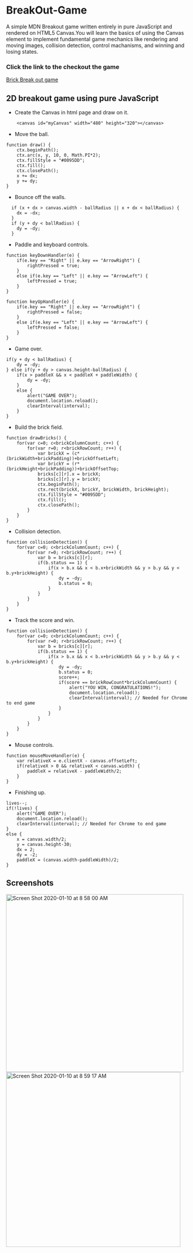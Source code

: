 # BreakOut-Game

A simple MDN Breakout game written entirely in pure JavaScript and rendered on HTML5 Canvas.You will learn the basics of using the Canvas element to implement fundamental game mechanics like rendering and moving images, collision detection, control machanisms, and winning and losing states.

### Click the link to the checkout the game

[Brick Break out game](https://keerthi-mani.github.io/BreakOut-Game/)

## 2D breakout game using pure JavaScript

- Create the Canvas in html page and draw on it.

```
    <canvas id="myCanvas" width="480" height="320"></canvas>
```

- Move the ball.

```
function draw() {
    ctx.beginPath();
    ctx.arc(x, y, 10, 0, Math.PI*2);
    ctx.fillStyle = "#0095DD";
    ctx.fill();
    ctx.closePath();
    x += dx;
    y += dy;
}
```

- Bounce off the walls.

```
  if (x + dx > canvas.width - ballRadius || x + dx < ballRadius) {
    dx = -dx;
  }
  if (y + dy < ballRadius) {
    dy = -dy;
  }
```

- Paddle and keyboard controls.

```
function keyDownHandler(e) {
    if(e.key == "Right" || e.key == "ArrowRight") {
        rightPressed = true;
    }
    else if(e.key == "Left" || e.key == "ArrowLeft") {
        leftPressed = true;
    }
}

function keyUpHandler(e) {
    if(e.key == "Right" || e.key == "ArrowRight") {
        rightPressed = false;
    }
    else if(e.key == "Left" || e.key == "ArrowLeft") {
        leftPressed = false;
    }
}
```

- Game over.

```
if(y + dy < ballRadius) {
    dy = -dy;
} else if(y + dy > canvas.height-ballRadius) {
    if(x > paddleX && x < paddleX + paddleWidth) {
        dy = -dy;
    }
    else {
        alert("GAME OVER");
        document.location.reload();
        clearInterval(interval);
    }
}
```

- Build the brick field.

```
function drawBricks() {
    for(var c=0; c<brickColumnCount; c++) {
        for(var r=0; r<brickRowCount; r++) {
            var brickX = (c*(brickWidth+brickPadding))+brickOffsetLeft;
            var brickY = (r*(brickHeight+brickPadding))+brickOffsetTop;
            bricks[c][r].x = brickX;
            bricks[c][r].y = brickY;
            ctx.beginPath();
            ctx.rect(brickX, brickY, brickWidth, brickHeight);
            ctx.fillStyle = "#0095DD";
            ctx.fill();
            ctx.closePath();
        }
    }
}
```

- Collision detection.

```
function collisionDetection() {
    for(var c=0; c<brickColumnCount; c++) {
        for(var r=0; r<brickRowCount; r++) {
            var b = bricks[c][r];
            if(b.status == 1) {
                if(x > b.x && x < b.x+brickWidth && y > b.y && y < b.y+brickHeight) {
                    dy = -dy;
                    b.status = 0;
                }
            }
        }
    }
}
```

- Track the score and win.

```
function collisionDetection() {
    for(var c=0; c<brickColumnCount; c++) {
        for(var r=0; r<brickRowCount; r++) {
            var b = bricks[c][r];
            if(b.status == 1) {
                if(x > b.x && x < b.x+brickWidth && y > b.y && y < b.y+brickHeight) {
                    dy = -dy;
                    b.status = 0;
                    score++;
                    if(score == brickRowCount*brickColumnCount) {
                        alert("YOU WIN, CONGRATULATIONS!");
                        document.location.reload();
                        clearInterval(interval); // Needed for Chrome to end game
                    }
                }
            }
        }
    }
}
```

- Mouse controls.

```
function mouseMoveHandler(e) {
    var relativeX = e.clientX - canvas.offsetLeft;
    if(relativeX > 0 && relativeX < canvas.width) {
        paddleX = relativeX - paddleWidth/2;
    }
}
```

- Finishing up.

```
lives--;
if(!lives) {
    alert("GAME OVER");
    document.location.reload();
    clearInterval(interval); // Needed for Chrome to end game
}
else {
    x = canvas.width/2;
    y = canvas.height-30;
    dx = 2;
    dy = -2;
    paddleX = (canvas.width-paddleWidth)/2;
}
```

## Screenshots

<img width="483" alt="Screen Shot 2020-01-10 at 8 58 00 AM" src="https://user-images.githubusercontent.com/52920074/72158091-6d905b00-3387-11ea-8c2b-70331538f050.png">

<img width="475" alt="Screen Shot 2020-01-10 at 8 59 17 AM" src="https://user-images.githubusercontent.com/52920074/72158123-826cee80-3387-11ea-81f0-b50f5515a02b.png">
